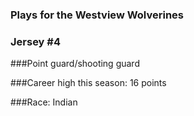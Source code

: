 ### Plays for the Westview Wolverines

### Jersey #4

###Point guard/shooting guard

###Career high this season: 16 points

###Race: Indian
